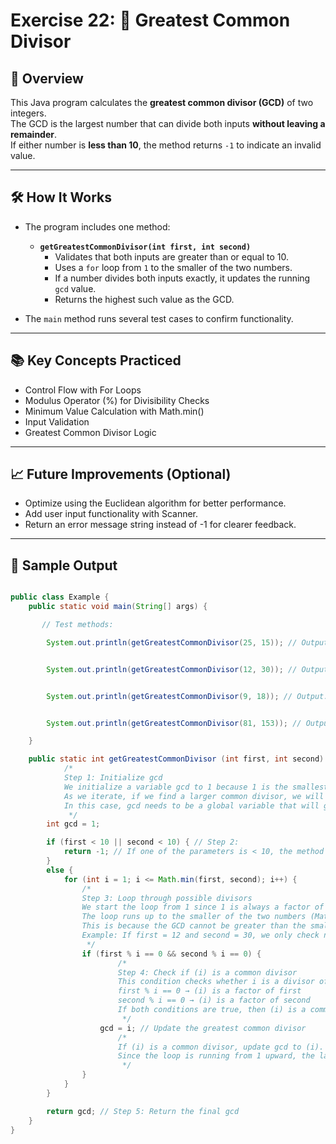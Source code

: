 # Exercise 22: 🔗 Greatest Common Divisor

## 📝 Overview

This Java program calculates the **greatest common divisor (GCD)** of two integers.  
The GCD is the largest number that can divide both inputs **without leaving a remainder**.  
If either number is **less than 10**, the method returns `-1` to indicate an invalid value.

---

## 🛠️ How It Works

- The program includes one method:
    - **`getGreatestCommonDivisor(int first, int second)`**
        - Validates that both inputs are greater than or equal to 10.
        - Uses a `for` loop from `1` to the smaller of the two numbers.
        - If a number divides both inputs exactly, it updates the running `gcd` value.
        - Returns the highest such value as the GCD.

- The `main` method runs several test cases to confirm functionality.

---

## 📚 Key Concepts Practiced
- Control Flow with For Loops
- Modulus Operator (%) for Divisibility Checks
- Minimum Value Calculation with Math.min()
- Input Validation
- Greatest Common Divisor Logic

---

## 📈 Future Improvements (Optional)
- Optimize using the Euclidean algorithm for better performance.
- Add user input functionality with Scanner.
- Return an error message string instead of -1 for clearer feedback.

---

## 🚀 Sample Output

```java

public class Example {
    public static void main(String[] args) {

       // Test methods:

        System.out.println(getGreatestCommonDivisor(25, 15)); // Output: 5


        System.out.println(getGreatestCommonDivisor(12, 30)); // Output: 6


        System.out.println(getGreatestCommonDivisor(9, 18)); // Output: -1 (first number is less than 10)


        System.out.println(getGreatestCommonDivisor(81, 153)); // Output: 9

    }

    public static int getGreatestCommonDivisor (int first, int second) {
            /*
            Step 1: Initialize gcd
            We initialize a variable gcd to 1 because 1 is the smallest possible GCD of any two numbers.
            As we iterate, if we find a larger common divisor, we will update gcd.
            In this case, gcd needs to be a global variable that will get updated locally.
             */
        int gcd = 1;

        if (first < 10 || second < 10) { // Step 2:
            return -1; // If one of the parameters is < 10, the method should return -1 to indicate an invalid value.
        }
        else {
            for (int i = 1; i <= Math.min(first, second); i++) {
                /*
                Step 3: Loop through possible divisors
                We start the loop from 1 since 1 is always a factor of any number.
                The loop runs up to the smaller of the two numbers (Math.min(first, second)).
                This is because the GCD cannot be greater than the smaller number.
                Example: If first = 12 and second = 30, we only check numbers from 1 to 12.
                 */
                if (first % i == 0 && second % i == 0) {
                        /*
                        Step 4: Check if (i) is a common divisor
                        This condition checks whether i is a divisor of both numbers:
                        first % i == 0 → (i) is a factor of first
                        second % i == 0 → (i) is a factor of second
                        If both conditions are true, then (i) is a common divisor.
                         */
                    gcd = i; // Update the greatest common divisor
                        /*
                        If (i) is a common divisor, update gcd to (i).
                        Since the loop is running from 1 upward, the last valid (i) (largest common divisor) will be stored in gcd.
                         */
                }
            }
        }

        return gcd; // Step 5: Return the final gcd
    }
}
